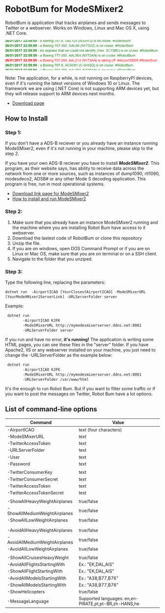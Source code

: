 # RobotBum for ModeSMixer2
RobotBum is application that tracks airplanes and sends messages to Twitter or a webserver. Works on Windows, Linux and Mac OS X, using .NET Core.

![alt tag](https://github.com/Liques/RobotBum/raw/master/example.PNG)


Note: The application, for a while, is not running on RaspberryPI devices, even if it's running the latest versions of Windows 10 or Linux. The framework we are using (.NET Core) is not supporting ARM devices yet, but they will release support to ARM devices next months.

 - [Download page](https://github.com/Liques/RobotBum/releases)

## How to Install

### Step 1: 

If you don't have a ADS-B reciever or you already have an instance running ModeSMixer2, even if it's not running in your machine, please skip to the step 2.

If you have your own ADS-B reciever you have to install ***ModeSMixer2***. This program, as their website says, has ability to receive data across the network from one or more sources, such as instances of dump1090, rtl1090, modesdeco2, ADSB# or any other Mode S decoding application. This program is free, run in most operational systems. 

- [Download link page for ModeSMixer2](http://xdeco.org/?page_id=30)
- [How to install and run ModeSMixer2](http://xdeco.org/?page_id=48)

### Step 2: 

1. Make sure that you already have an instance ModeSMixer2 running and the machine where you are installing Robot Bum have access to it webserver.
2. Download the lastest code of RobotBum or clone this repository 
3. Unzip the file.
4. If you are on windows, open DOS Command Prompt or if you are on Linux or Mac OS, make sure that you are on terminal or on a SSH client.
5. Navigate to the folder that you unziped.

### Step 3: 
Type the following line, replacing the parameters:
  
  ```
  dotnet run  -AirportICAO [YourClosestAirportICAO] -ModeSMixerURL [YourModeXMixer2ServerLink] -URLServerFolder server
  ```
  
Example:
```
 dotnet run  
        -AirportICAO KJFK 
        -ModeSMixerURL http://mymodesmixerserver.ddns.net:8081 
        -URLServerFolder server
```

If you run and have no error, **it's running!** The application is writing some HTML pages, you can see these files in the "server" folder. If you have Apache2, IIS or any webserver installed on your machine, you just need to change the -URLServerFolder as the example below:

```
 dotnet run  
        -AirportICAO KJFK 
        -ModeSMixerURL http://mymodesmixerserver.ddns.net:8081 
        -URLServerFolder /var/www/html 
```

It's the enough to run Robot Bum. But if you want to filter some traffic or if you want to post the messages on Twitter, Robot Bum have a lot options.

## List of command-line options

|     Command                              |Value| 
|---------------------------------|--------------------------------------------------------| 
|  -AirportICAO            | text (four characters)                                             | 
|  -ModeSMixerURL         | text                                             | 
|  -TwitterAccessToken            | text                                             | 
|  -URLServerFolder               | text                                             |
|  -User               | text                                             |
|  -Password               | text                                             |
|                        |                                                   | 
|  -TwitterConsumerKey            | text                                             | 
|  -TwitterConsumerSecret         | text                                             | 
|  -TwitterAccessToken            | text                                             | 
|  -TwitterAccessTokenSecret      | text                                             |  
|                                 |                                                        | 
|  -ShowAllHeavyWeightAirplanes   | true/false                                             | 
|  -ShowAllMediumWeightAirplanes  | true/false                                             | 
|  -ShowAllLowWeightAirplanes     | true/false                                             | 
|                                 |                                                        | 
|                                 |                                                        | 
|  -AvoidAllHeavyWeightAirplanes  | true/false                                             | 
|  -AvoidAllMediumWeightAirplanes | true/false                                             | 
|  -AvoidAllLowWeightAirplanes    | true/false                                             | 
|                                 |                                                        | 
|  -ShowAllCruisesHeavyWeight     | true/false                                             | 
|  -AvoidAllFlightsStartingWith   | Ex.: "EK,DAL,AIS"                                | 
|  -ShowAllFlightStartingWith     | Ex.: "EK,DAL,AIS"                                | 
|  -AvoidAllModelsStartingWith    | Ex.: "A38,B77,B76"                               | 
|  -ShowAllModelsStartingWith     | Ex.: "A38,B77,B76"                               | 
|  -ShowHelicopters               | true/false                                             | 
|  -MessageLanguage               |  Supported languages: en,en-PIRATE,pt,pt-BR,zh-HANS,he | 
